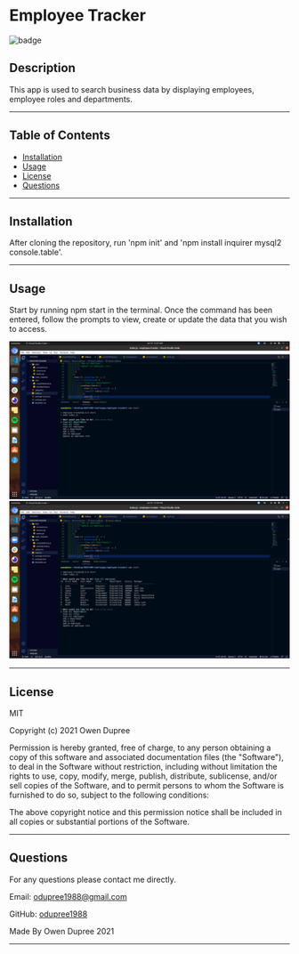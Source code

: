# Employee Tracker

![badge](https://img.shields.io/badge/License-MIT-brightgreen)

## Description

This app is used to search business data by displaying employees, employee roles and departments.

---

## Table of Contents

- [Installation](#installation)
- [Usage](#usage)
- [License](#license)
- [Questions](#questions)

---

## Installation

After cloning the repository, run 'npm init' and 'npm install inquirer mysql2 console.table'.

---

## Usage

Start by running npm start in the terminal. Once the command has been entered, follow the prompts
to view, create or update the data that you wish to access.

![](src/images/tracker001.png)
![](src/images/tracker002.png)

---

## License

MIT

Copyright (c) 2021 Owen Dupree

Permission is hereby granted, free of charge, to any person obtaining a copy
of this software and associated documentation files (the "Software"), to deal
in the Software without restriction, including without limitation the rights
to use, copy, modify, merge, publish, distribute, sublicense, and/or sell
copies of the Software, and to permit persons to whom the Software is
furnished to do so, subject to the following conditions:

The above copyright notice and this permission notice shall be included in all
copies or substantial portions of the Software.

---

## Questions

For any questions please contact me directly.

Email: <odupree1988@gmail.com>

GitHub: [odupree1988](https://github.com/odupree1988)

Made By Owen Dupree 2021

---
